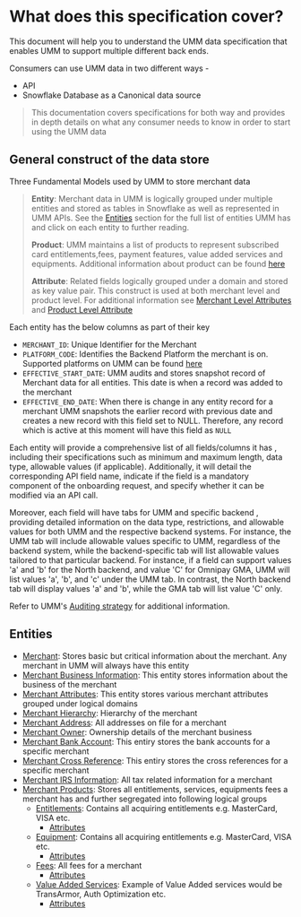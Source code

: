 # What does this specification cover?

This document will help you to understand the UMM data specification that enables UMM to support multiple different back ends.

Consumers can use UMM data in two different ways -

* API
* Snowflake Database as a Canonical data source

> This documentation covers specifications for both way and provides in depth details on what any consumer needs to know in order to start using the UMM data

## General construct of the data store

Three Fundamental Models used by UMM to store merchant data

> **Entity**: Merchant data in UMM is logically grouped under multiple entities and stored as tables in Snowflake as well as represented in UMM APIs. See the [Entities](#entities) section for the full list of entities UMM has and click on each entity to further reading.
>
> **Product**: UMM maintains a list of products to represent subscribed card entitlements,fees, payment features, value added services and equipments. Additional information about product can be found [here](?path=docs/specification/merchant/merchantProduct.md)
>
> **Attribute**: Related fields logically grouped under a domain and stored as key value pair. This construct is used at both merchant level and product level. For additional information see [Merchant Level Attributes](?path=docs/specification/merchant/merchantAttributes.md) and [Product Level Attribute](?path=docs/specification/merchant/merchantProductAttributes.md)

Each entity has the below columns as part of their key

* `MERCHANT_ID`: Unique Identifier for the Merchant
* `PLATFORM_CODE`: Identifies the Backend Platform the merchant is on. Supported platforms on UMM can be found [here](?path=docs/specification/supportedPlatforms.md)
* `EFFECTIVE_START_DATE`: UMM audits and stores snapshot record of Merchant data for all entities. This date is when a record was added to the merchant
* `EFFECTIVE_END_DATE`: When there is change in any entity record for a merchant UMM snapshots the earlier record with previous date and creates a new record with this field set to NULL. Therefore, any record which is active at this moment will have this field as `NULL`

Each entity will provide a comprehensive list of all fields/columns it has , including their specifications such as minimum and maximum length, data type, allowable values (if applicable). Additionally, it will detail the corresponding API field name, indicate if the field is a mandatory component of the onboarding request, and specify whether it can be modified via an API call.

Moreover, each field will have tabs for UMM and specific backend , providing detailed information on the data type, restrictions, and allowable values for both UMM and the respective backend systems. For instance, the UMM tab will include allowable values specific to UMM, regardless of the backend system, while the backend-specific tab will list allowable values tailored to that particular backend. For instance, if a field can support values 'a' and 'b' for the North backend, and value 'C' for Omnipay GMA, UMM will list values 'a', 'b', and 'c' under the UMM tab. In contrast, the North backend tab will display values 'a' and 'b', while the GMA tab will list value 'C' only.

Refer to UMM's [Auditing strategy](?path=docs/specification/merchant/audit/merchantAuditing.md) for additional information.

## Entities

* [Merchant](?path=docs/specification/merchant/merchant.md): Stores basic but critical information about the merchant. Any merchant in UMM will always have this entity
* [Merchant Business Information](?path=docs/specification/merchant/merchantBusinessInformation.md): This entity stores information about the business of the merchant
* [Merchant Attributes](?path=docs/specification/merchant/merchantAttributes.md): This entity stores various merchant attributes grouped under logical domains
* [Merchant Hierarchy](?path=docs/specification/merchant/MerchantHierarchy.md): Hierarchy of the merchant
* [Merchant Address](?path=docs/specification/merchant/MerchantAddress.md): All addresses on file for a merchant
* [Merchant Owner](?path=docs/specification/merchant/MerchantOwner.md): Ownership details of the merchant business
* [Merchant Bank Account](?path=docs/specification/merchant/MerchantBankAccount.md): This entiry stores the bank accounts for a specific merchant
* [Merchant Cross Reference](?path=docs/specification/merchant/Merchant_Xref.md): This entiry stores the cross references for a specific merchant
* [Merchant IRS Information](?path=docs/specification/merchant/Tax_Adtnl_Data_US.md): All tax related information for a merchant
* [Merchant Products](?path=docs/specification/merchant/merchantProduct.md): Stores all entitlements, services, equipments fees a merchant has and further segregated into following logical groups
  * [Entitlements](?path=docs/specification/products_entitlements.md): Contains all acquiring entitlements e.g. MasterCard, VISA etc.
    * [Attributes](?path=docs/specification/merchant/prodAttributes_Entitlements.md)
  * [Equipment](?path=docs/specification/products_equipments.md): Contains all acquiring entitlements e.g. MasterCard, VISA etc.
    * [Attributes](?path=docs/specification/merchant/productAttributes_equipment.md)
  * [Fees](?path=docs/specification/products_fees.md): All fees for a merchant
    * [Attributes](?path=docs/specification/merchant/productAttributes_fees.md)
  * [Value Added Services](?path=docs/specification/products_vas.md): Example of Value Added services would be TransArmor, Auth Optimization etc.
    * [Attributes](?path=docs/specification/merchant/productAttributes_VAS.md)
